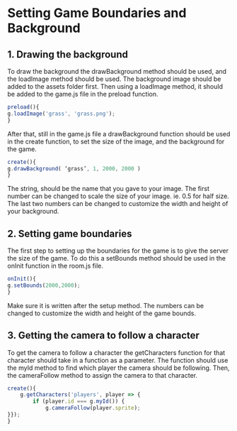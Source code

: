 ﻿# Setting Game Boundaries and Background

## 1. Drawing the background
To draw the background the drawBackground method should be used, and the loadImage method should be used. The background image should be added to the assets folder first. Then using a loadImage method, it should be added to the game.js file in the preload function. 
```javascript
preload(){
g.loadImage('grass', 'grass.png');
}
```
After that, still in the game.js file a drawBackground function should be used in the create function, to set the size of the image, and the background for the game.
```javascript
create(){
g.drawBackground( ‘grass’, 1, 2000, 2000 )
}
```
The string, should be the name that you gave to your image. The first number can be changed to scale the size of your image. ie. 0.5 for half size. The last two numbers can be changed to customize the width and height of your background. 

## 2. Setting game boundaries

The first step to setting up the boundaries for the game is to give the server the size of the game. To do this a setBounds method should be used in the onInit function in the room.js file.   
```javascript
onInit(){
g.setBounds(2000,2000);
}
```
Make sure it is written after the setup method. The numbers can be changed to customize the width and height of the game bounds. 

## 3. Getting the camera to follow a character

To get the camera to follow a character the getCharacters function for that character should take in a function as a parameter. The function should use the myId method to find which player the camera should be following. Then, the cameraFollow method to assign the camera to that character. 
  
```javascript
create(){
	g.getCharacters('players', player => {
		if (player.id === g.myId()) {
			g.cameraFollow(player.sprite);
}});
}
```



